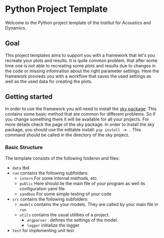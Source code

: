 # Python Project Template

Welcome to the Python project template of the Institut for Acoustics and Dynamics.

## Goal

This project templates aims to support you with a framework that let's you recreate your plots and results. 
It is quite common problem, that after some time one is not able to recreating some plots and results due to changes in the code or missing infomration about the right parameter settings.
Here the framework provieds you with a workflow that saves the used settings as well as the used data for creating the plots.

## Getting started

In order to use the framework you will need to install the [sky package](https://github.com/JS273/sky). This contains some basic method that are common for different problems. So if you change something there it will be available for all your projects. For more details check the page of the sky package.
In order to install the sky package, you should use the editable install: ```pip install -e .``` This command should be called in the directory of the sky project. 

### Basic Structure

The template consists of the following foldersn and files:
- ```data``` tbd
- ```run```  contains the following subfolders:
  - ```intern``` For some internal methods, etc.
  - ```public``` Here should lie the main file of your program as well its configuration yaml file
  - ```sandbox``` For some simple testing of your code
- ```src```  contains the following subfolders:
  - ```models``` contains the your models. They are called by your main file in ```run```
  - ```utils```  contains the usual utilities of a project.
    - ```argparser ``` defines the settings of the model.
    - ```logger``` initialize the logger
- ```test``` for implementing unit test
